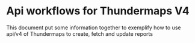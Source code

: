 # Api workflows for Thundermaps V4
This document put some information together to exemplify how to use api/v4 of
Thundermaps to create, fetch and update reports
